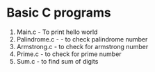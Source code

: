 # Basic C programs
1. Main.c - To print hello world
2. Palindrome.c - - to check palindrome number
3. Armstrong.c - to check for armstrong number
4. Prime.c - to check for prime number
5. Sum.c - to find sum of digits
